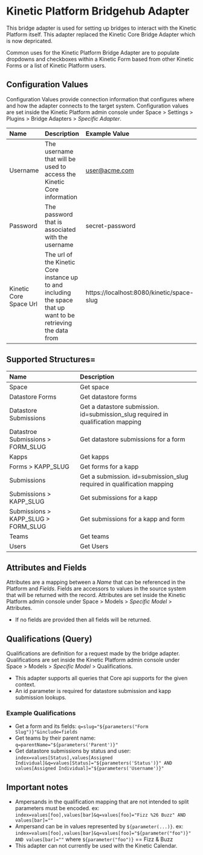 # Kinetic Platform Bridgehub Adapter
This bridge adapter is used for setting up bridges to interact with the Kinetic Platform itself. This adapter replaced the Kinetic Core Bridge Adapter which is now depricated.

Common uses for the Kinetic Platform Bridge Adapter are to populate dropdowns and checkboxes within a Kinetic Form based from other Kinetic Forms or a list of Kinetic Platform users. 

## Configuration Values
Configuration Values provide connection information that configures where and how the adapter connects to the target system. Configuration values are set inside the Kinetic Platform admin console under Space > Settings > Plugins > Bridge Adapters > _Specific Adapter_.

| Name                    | Description | Example Value |
| :---------------------- | :------------------------- | :------------------------- |
| Username                | The username that will be used to access the Kinetic Core information | user@acme.com |
| Password                | The password that is associated with the username | secret-password |
| Kinetic Core Space Url  | The url of the Kinetic Core instance up to and including the space that up want to be retrieving the data from | https://localhost:8080/kinetic/space-slug |

## Supported Structures=
| Name | Description |
| :---------------------- | :------------------------- |
| Space | Get space |
| Datastore Forms | Get datastore forms |
| Datastore Submissions | Get a datastore submission.  id=submission_slug required in qualification mapping |
| Datastroe Submissions > FORM_SLUG | Get datastore submissions for a form |
| Kapps | Get kapps |
| Forms > KAPP_SLUG | Get forms for a kapp |
| Submissions | Get a submission. id=submission_slug required in qualification mapping |
| Submissions > KAPP_SLUG | Get submissions for a kapp |
| Submissions > KAPP_SLUG > FORM_SLUG | Get submissions for a kapp and form |
| Teams | Get teams |
| Users | Get Users |

## Attributes and Fields
Attributes are a mapping between a _Name_ that can be referenced in the Platform and _Fields_.  Fields are accessors to values in the source system that will be returned with the record.  Attributes are set inside the Kinetic Platform admin console under Space > Models > _Specific Model_ > Attributes.

* If no fields are provided then all fields will be returned.

## Qualifications (Query)
Qualifications are definition for a request made by the bridge adapter.  Qualifications are set inside the Kinetic Platform admin console under Space > Models > _Specific Model_ > Qualifications.

* This adapter supports all queries that Core api supports for the given context.  
* An id parameter is required for datastore submission and kapp submission lookups.

### Example Qualifications
* Get a form and its fields: `q=slug="${parameters("Form Slug")}"&include=fields`
* Get teams by their parent name: `q=parentName="${parameters('Parent')}"`
* Get datastore submissions by status and user: `index=values[Status],values[Assigned Individual]&q=values[Status]="${parameters('Status')}" AND values[Assigned Individual]="${parameters('Username')}"`

## Important notes
* Ampersands in the qualification mapping that are not intended to split parameters must be encoded. ex: `index=values[foo],values[bar]&q=values[foo]="Fizz %26 Buzz" AND values[bar]=""` 
* Ampersand can be in values represented by `${parameter(...)}`. ex: `index=values[foo],values[bar]&q=values[foo]="${parameter("foo")}" AND values[bar]=""` where `${parameter("foo")}` == Fizz & Buzz
* This adapter can not currently be used with the Kinetic Calendar.
